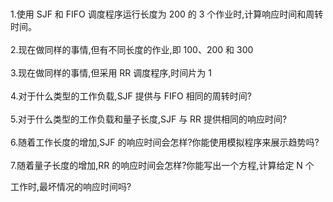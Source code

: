 <br/>
<br/>
1.使用 SJF 和 FIFO 调度程序运行长度为 200 的 3 个作业时,计算响应时间和周转时间。

<br/>
<br/>
2.现在做同样的事情,但有不同长度的作业,即 100、200 和 300

<br/>
<br/>
3.现在做同样的事情,但采用 RR 调度程序,时间片为 1

<br/>
<br/>
4.对于什么类型的工作负载,SJF 提供与 FIFO 相同的周转时间?

<br/>
<br/>
5.对于什么类型的工作负载和量子长度,SJF 与 RR 提供相同的响应时间?

<br/>
<br/>
6.随着工作长度的增加,SJF 的响应时间会怎样?你能使用模拟程序来展示趋势吗?

<br/>
<br/>
7.随着量子长度的增加,RR 的响应时间会怎样?你能写出一个方程,计算给定 N 个

工作时,最坏情况的响应时间吗?
